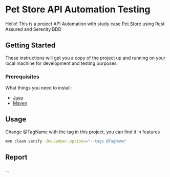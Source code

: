 # Pet Store API Automation Testing

Hello! This is a project API Automation with study case [Pet Store](https://petstore.swagger.io/#/) using Rest Assured and Serenity BDD

## Getting Started

These instructions will get you a copy of the project up and running on your local machine for development and testing purposes.

### Prerequisites
What things you need to install:
- [Java](https://www.oracle.com/id/java/technologies/downloads/)
- [Maven](https://maven.apache.org/download.cgi)


## Usage
Change @TagName with the tag in this project, you can find it in features

````bash
mvn clean verify -Dcucumber.options="--tags @TagName"
````

## Report

...
